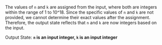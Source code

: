 The values of `n` and `k` are assigned from the input, where both are integers within the range of 1 to 10^18. Since the specific values of `n` and `k` are not provided, we cannot determine their exact values after the assignment. Therefore, the output state reflects that `n` and `k` are now integers based on the input.

Output State: **`n` is an input integer, `k` is an input integer**